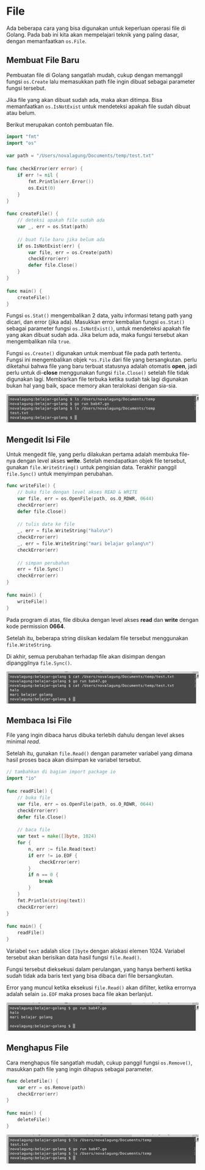 # File

Ada beberapa cara yang bisa digunakan untuk keperluan operasi file di Golang. Pada bab ini kita akan mempelajari teknik yang paling dasar, dengan memanfaatkan `os.File`.

## Membuat File Baru

Pembuatan file di Golang sangatlah mudah, cukup dengan memanggil fungsi `os.Create` lalu memasukkan path file ingin dibuat sebagai parameter fungsi tersebut.

Jika file yang akan dibuat sudah ada, maka akan ditimpa. Bisa memanfaatkan `os.IsNotExist` untuk mendeteksi apakah file sudah dibuat atau belum.

Berikut merupakan contoh pembuatan file.

```go
import "fmt"
import "os"

var path = "/Users/novalagung/Documents/temp/test.txt"

func checkError(err error) {
    if err != nil {
        fmt.Println(err.Error())
        os.Exit(0)
    }
}

func createFile() {
    // deteksi apakah file sudah ada
    var _, err = os.Stat(path)

    // buat file baru jika belum ada
    if os.IsNotExist(err) {
        var file, err = os.Create(path)
        checkError(err)
        defer file.Close()
    }
}

func main() {
    createFile()
}
```

Fungsi `os.Stat()` mengembalikan 2 data, yaitu informasi tetang path yang dicari, dan error (jika ada). Masukkan error kembalian fungsi `os.Stat()` sebagai parameter fungsi `os.IsNotExist()`, untuk mendeteksi apakah file yang akan dibuat sudah ada. Jika belum ada, maka fungsi tersebut akan mengembalikan nila `true`.

Fungsi `os.Create()` digunakan untuk membuat file pada path tertentu. Fungsi ini mengembalikan objek `*os.File` dari file yang bersangkutan. perlu diketahui bahwa file yang baru terbuat statusnya adalah otomatis **open**, jadi perlu untuk di-**close** menggunakan fungsi `file.Close()` setelah file tidak digunakan lagi. Membiarkan file terbuka ketika sudah tak lagi digunakan bukan hal yang baik, space memory akan teralokasi dengan sia-sia.

![Membuat file baru](images/47_1_create.png)

## Mengedit Isi File

Untuk mengedit file, yang perlu dilakukan pertama adalah membuka file-nya dengan level akses **write**. Setelah mendapatkan objek file tersebut, gunakan `file.WriteString()` untuk pengisian data. Terakhir panggil `file.Sync()` untuk menyimpan perubahan.

```go
func writeFile() {
    // buka file dengan level akses READ & WRITE
    var file, err = os.OpenFile(path, os.O_RDWR, 0644)
    checkError(err)
    defer file.Close()

    // tulis data ke file
    _, err = file.WriteString("halo\n")
    checkError(err)
    _, err = file.WriteString("mari belajar golang\n")
    checkError(err)

    // simpan perubahan
    err = file.Sync()
    checkError(err)
}

func main() {
    writeFile()
}
```

Pada program di atas, file dibuka dengan level akses **read** dan **write** dengan kode permission **0664**.

Setelah itu, beberapa string diisikan kedalam file tersebut menggunakan `file.WriteString`.

Di akhir, semua perubahan terhadap file akan disimpan dengan dipanggilnya `file.Sync()`.

![Mengedit file](images/47_2_write.png)

## Membaca Isi File

File yang ingin dibaca harus dibuka terlebih dahulu dengan level akses minimal *read*.

Setelah itu, gunakan `file.Read()` dengan parameter variabel yang dimana hasil proses baca akan disimpan ke variabel tersebut.

```go
// tambahkan di bagian import package io
import "io"

func readFile() {
    // buka file
    var file, err = os.OpenFile(path, os.O_RDWR, 0644)
    checkError(err)
    defer file.Close()

    // baca file
    var text = make([]byte, 1024)
    for {
        n, err := file.Read(text)
        if err != io.EOF {
            checkError(err)
        }
        if n == 0 {
            break
        }
    }
    fmt.Println(string(text))
    checkError(err)
}

func main() {
    readFile()
}
```

Variabel `text` adalah slice `[]byte` dengan alokasi elemen 1024. Variabel tersebut akan berisikan data hasil fungsi `file.Read()`.

Fungsi tersebut dieksekusi dalam perulangan, yang hanya berhenti ketika sudah tidak ada baris text yang bisa dibaca dari file bersangkutan.

Error yang muncul ketika eksekusi `file.Read()` akan difilter, ketika errornya adalah selain `io.EOF` maka proses baca file akan berlanjut.

![Membaca isi file](images/47_3_read.png)

## Menghapus File

Cara menghapus file sangatlah mudah, cukup panggil fungsi `os.Remove()`, masukkan path file yang ingin dihapus sebagai parameter.

```go
func deleteFile() {
    var err = os.Remove(path)
    checkError(err)
}

func main() {
    deleteFile()
}
```

![Menghapus file](images/47_4_delete.png)
